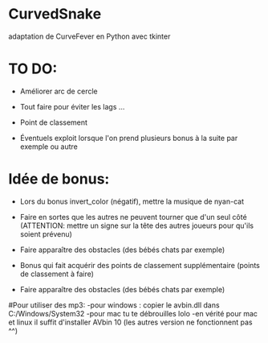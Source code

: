 # CurvedSnake
adaptation de CurveFever en Python avec tkinter

# TO DO:

- Améliorer arc de cercle

- Tout faire pour éviter les lags ...

- Point de classement

- Éventuels exploit lorsque l'on prend plusieurs bonus à la suite par exemple ou autre

# Idée de bonus:

- Lors du bonus invert_color (négatif), mettre la musique de nyan-cat

- Faire en sortes que les autres ne peuvent tourner que d'un seul côté
(ATTENTION: mettre un signe sur la tête des autres joueurs pour qu'ils soient prévenu)

- Faire apparaître des obstacles (des bébés chats par exemple)

- Bonus qui fait acquérir des points de classement supplémentaire (points de classement à faire)

- Faire apparaître des obstacles (des bébés chats par exemple)

#Pour utiliser des mp3:
-pour windows : copier le avbin.dll dans C:/Windows/System32
-pour mac tu te débrouilles lolo
-en vérité pour mac et linux il suffit d'installer AVbin 10 (les autres version ne fonctionnent pas ^^)
